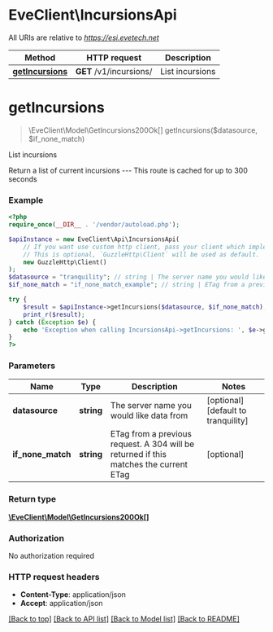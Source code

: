 # EveClient\IncursionsApi

All URIs are relative to *https://esi.evetech.net*

Method | HTTP request | Description
------------- | ------------- | -------------
[**getIncursions**](IncursionsApi.md#getIncursions) | **GET** /v1/incursions/ | List incursions


# **getIncursions**
> \EveClient\Model\GetIncursions200Ok[] getIncursions($datasource, $if_none_match)

List incursions

Return a list of current incursions  ---  This route is cached for up to 300 seconds

### Example
```php
<?php
require_once(__DIR__ . '/vendor/autoload.php');

$apiInstance = new EveClient\Api\IncursionsApi(
    // If you want use custom http client, pass your client which implements `GuzzleHttp\ClientInterface`.
    // This is optional, `GuzzleHttp\Client` will be used as default.
    new GuzzleHttp\Client()
);
$datasource = "tranquility"; // string | The server name you would like data from
$if_none_match = "if_none_match_example"; // string | ETag from a previous request. A 304 will be returned if this matches the current ETag

try {
    $result = $apiInstance->getIncursions($datasource, $if_none_match);
    print_r($result);
} catch (Exception $e) {
    echo 'Exception when calling IncursionsApi->getIncursions: ', $e->getMessage(), PHP_EOL;
}
?>
```

### Parameters

Name | Type | Description  | Notes
------------- | ------------- | ------------- | -------------
 **datasource** | **string**| The server name you would like data from | [optional] [default to tranquility]
 **if_none_match** | **string**| ETag from a previous request. A 304 will be returned if this matches the current ETag | [optional]

### Return type

[**\EveClient\Model\GetIncursions200Ok[]**](../Model/GetIncursions200Ok.md)

### Authorization

No authorization required

### HTTP request headers

 - **Content-Type**: application/json
 - **Accept**: application/json

[[Back to top]](#) [[Back to API list]](../../README.md#documentation-for-api-endpoints) [[Back to Model list]](../../README.md#documentation-for-models) [[Back to README]](../../README.md)

